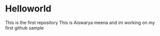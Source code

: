 # Helloworld
This is the first repository
This is Aiswarya meena and im working on my first github sample 
